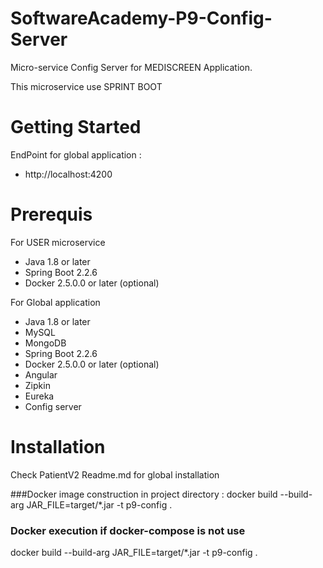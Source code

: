 # SoftwareAcademy-P9-Config-Server

Micro-service Config Server for MEDISCREEN Application. 

This microservice use SPRINT BOOT

# Getting Started
EndPoint for global application  : 
* http://localhost:4200

# Prerequis
For USER microservice
* Java 1.8 or later
* Spring Boot 2.2.6
* Docker 2.5.0.0 or later (optional)

For Global application
* Java 1.8 or later
* MySQL
* MongoDB
* Spring Boot 2.2.6
* Docker 2.5.0.0 or later (optional)
* Angular
* Zipkin
* Eureka
* Config server
# Installation
Check PatientV2 Readme.md for global installation 

###Docker image construction in project directory :
docker build --build-arg JAR_FILE=target/*.jar -t p9-config .

### Docker execution if docker-compose is not use
docker build --build-arg JAR_FILE=target/*.jar -t p9-config .






